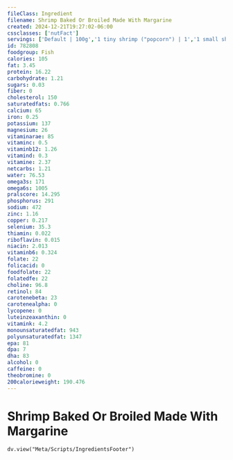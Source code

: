 ```yaml
---
fileClass: Ingredient
filename: Shrimp Baked Or Broiled Made With Margarine
created: 2024-12-21T19:27:02-06:00
cssclasses: ['nutFact']
servings: ['Default | 100g','1 tiny shrimp ("popcorn") | 1','1 small shrimp (shelled) | 4','1 medium shrimp (shelled) | 5','1 large shrimp (shelled) | 6','1 jumbo shrimp (shelled) | 10','1 prawn | 6','1 oz, cooked | 28','1 cup, cooked | 145','1 oz, with shell, raw (yield after cooking, shell removed) | 16']
id: 782808
foodgroup: Fish
calories: 105
fat: 3.45
protein: 16.22
carbohydrate: 1.21
sugars: 0.03
fiber: 0
cholesterol: 150
saturatedfats: 0.766
calcium: 65
iron: 0.25
potassium: 137
magnesium: 26
vitaminarae: 85
vitaminc: 0.5
vitaminb12: 1.26
vitamind: 0.3
vitamine: 2.37
netcarbs: 1.21
water: 76.53
omega3s: 171
omega6s: 1005
pralscore: 14.295
phosphorus: 291
sodium: 472
zinc: 1.16
copper: 0.217
selenium: 35.3
thiamin: 0.022
riboflavin: 0.015
niacin: 2.013
vitaminb6: 0.324
folate: 22
folicacid: 0
foodfolate: 22
folatedfe: 22
choline: 96.8
retinol: 84
carotenebeta: 23
carotenealpha: 0
lycopene: 0
luteinzeaxanthin: 0
vitamink: 4.2
monounsaturatedfat: 943
polyunsaturatedfat: 1347
epa: 81
dpa: 7
dha: 83
alcohol: 0
caffeine: 0
theobromine: 0
200calorieweight: 190.476
---
```


# Shrimp Baked Or Broiled Made With Margarine

```dataviewjs
dv.view("Meta/Scripts/IngredientsFooter")
```
